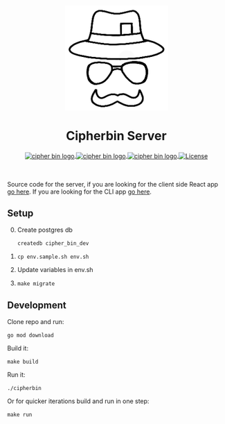 <div align="center">
  <img src="cipher_bin_logo_black.png" alt="cipher bin logo" />
  <h1 align="center">Cipherbin Server</h1>
  <a href="https://goreportcard.com/report/github.com/cipherbin/cipher-bin-server">
    <img src="https://goreportcard.com/badge/github.com/cipherbin/cipher-bin-server" alt="cipher bin logo" align="center" />
  </a>
  <a href="https://godoc.org/github.com/cipherbin/cipher-bin-server">
    <img src="https://godoc.org/github.com/cipherbin/cipher-bin-server?status.svg" alt="cipher bin logo" align="center" />
  </a>
  <a href="https://golang.org/dl">
    <img src="https://img.shields.io/badge/go-1.13.4-9cf.svg" alt="cipher bin logo" align="center" />
  </a>
  <a href="https://github.com/cipherbin/cipher-bin-server/blob/master/LICENSE">
    <img src="https://img.shields.io/badge/license-MIT-blue.svg" alt="License" align="center">
  </a>
</div>
<br />
<br />

Source code for the server, if you are looking for the client side React app [go here](https://github.com/cipherbin/cipher-bin-client). If you are looking for the CLI app [go here](https://github.com/cipherbin/cipher-bin-cli).

## Setup
0. Create postgres db
    ```
    createdb cipher_bin_dev
    ```

1. `cp env.sample.sh env.sh`

2. Update variables in env.sh

3. `make migrate`

## Development
Clone repo and run:
```
go mod download
```

Build it:
```
make build
```

Run it:
```
./cipherbin
```

Or for quicker iterations build and run in one step:
```
make run
```
